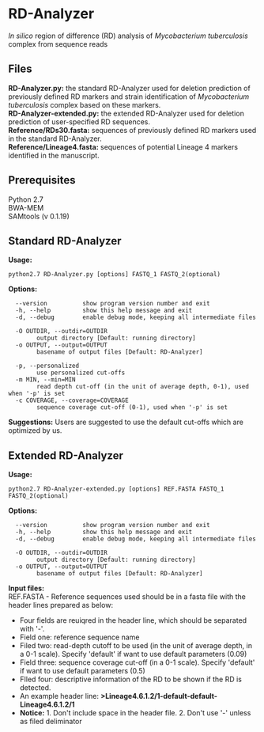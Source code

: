 RD-Analyzer
===
_In silico_ region of difference (RD) analysis of _Mycobacterium tuberculosis_ complex from sequence reads

Files
---
**RD-Analyzer.py:** the standard RD-Analyzer used for deletion prediction of previously defined RD markers and strain identification of _Mycobacterium tuberculosis_ complex based on these markers.  
**RD-Analyzer-extended.py:** the extended RD-Analyzer used for deletion prediction of user-specified RD sequences.  
**Reference/RDs30.fasta:** sequences of previously defined RD markers used in the standard RD-Analyzer.  
**Reference/Lineage4.fasta:** sequences of potential Lineage 4 markers identified in the manuscript.  

Prerequisites
---
Python 2.7  
BWA-MEM  
SAMtools (v 0.1.19)

Standard RD-Analyzer
---
**Usage:**
```shell
python2.7 RD-Analyzer.py [options] FASTQ_1 FASTQ_2(optional)
```

**Options:**
```
  --version          show program version number and exit
  -h, --help         show this help message and exit
  -d, --debug        enable debug mode, keeping all intermediate files

  -O OUTDIR, --outdir=OUTDIR
        output directory [Default: running directory]
  -o OUTPUT, --output=OUTPUT
        basename of output files [Default: RD-Analyzer]
 
  -p, --personalized
        use personalized cut-offs
  -m MIN, --min=MIN
        read depth cut-off (in the unit of average depth, 0-1), used when '-p' is set
  -c COVERAGE, --coverage=COVERAGE
        sequence coverage cut-off (0-1), used when '-p' is set
```

**Suggestions:**
Users are suggested to use the default cut-offs which are optimized by us.

Extended RD-Analyzer
---
**Usage:**
```
python2.7 RD-Analyzer-extended.py [options] REF.FASTA FASTQ_1 FASTQ_2(optional)
```

**Options:**
```
  --version          show program version number and exit
  -h, --help         show this help message and exit
  -d, --debug        enable debug mode, keeping all intermediate files

  -O OUTDIR, --outdir=OUTDIR
        output directory [Default: running directory]
  -o OUTPUT, --output=OUTPUT
        basename of output files [Default: RD-Analyzer]
```

**Input files:**  
REF.FASTA - Reference sequences used should be in a fasta file with the header lines prepared as below:  
* Four fields are reuiqred in the header line, which should be separated with '-'.
* Field one: reference sequence name
* Filed two: read-depth cutoff to be used (in the unit of average depth, in a 0-1 scale). Specify 'default' if want to use default parameters (0.09)
* Field three:  sequence coverage cut-off (in a 0-1 scale). Specify 'default' if want to use default parameters (0.5)
* FIled four: descriptive information of the RD to be shown if the RD is detected.
* An example header line: **>Lineage4.6.1.2/1-default-default-Lineage4.6.1.2/1**
* **Notice:** 1. Don't include space in the header file. 2. Don't use '-' unless as filed deliminator

